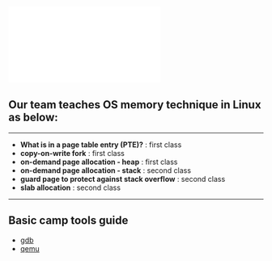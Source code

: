 ![Camp main image](./images/slides.pdf)

## Our team teaches OS memory technique in Linux as below:
___ 
* **What is in a page table entry (PTE)?** : first class
* **copy-on-write fork** : first class
* **on-demand page allocation - heap** :  first class
* **on-demand page allocation - stack** : second class
* **guard page to protect against stack overflow** : second class
* **slab allocation** : second class
___ 

## Basic camp tools guide
* [gdb](./tools/gdb.md)
* [qemu](./tools/qemu.md)
 
